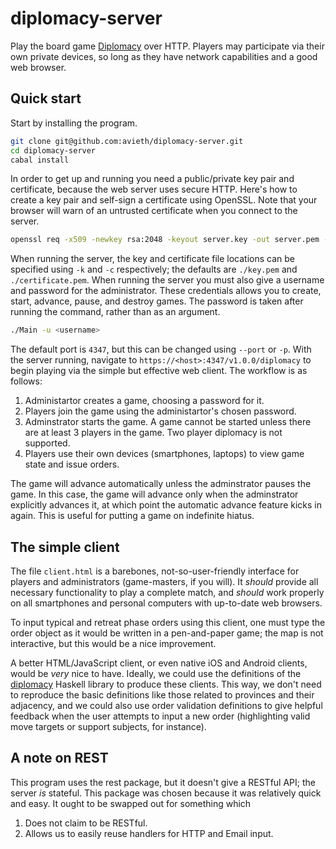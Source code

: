 # diplomacy-server

Play the board game
[Diplomacy](https://en.wikipedia.org/wiki/Diplomacy_%28game%29) over HTTP.
Players may participate via their own private devices, so long as they have
network capabilities and a good web browser.

## Quick start

Start by installing the program.

```bash
git clone git@github.com:avieth/diplomacy-server.git
cd diplomacy-server
cabal install
```

In order to get up and running you need a public/private key pair and
certificate, because the web
server uses secure HTTP. Here's how to create a key pair and self-sign a
certificate using OpenSSL.
Note that your browser will warn of an untrusted certificate when you connect
to the server.

```bash
openssl req -x509 -newkey rsa:2048 -keyout server.key -out server.pem -days 365 -nodes
```

When running the server, the key and certificate file locations can be
specified using `-k` and `-c` respectively; the defaults are `./key.pem` and
`./certificate.pem`. When running the server you must also give a username and
password for the administrator. These credentials allows you to create, start,
advance, pause, and destroy games. The password is taken after running the
command, rather than as an argument.

```bash
./Main -u <username>
```

The default port is `4347`, but this can be changed using `--port` or `-p`. With
the server running, navigate to `https://<host>:4347/v1.0.0/diplomacy` to
begin playing via the simple but effective web client. The workflow is as
follows:

1. Administartor creates a game, choosing a password for it.
2. Players join the game using the administartor's chosen password.
3. Adminstrator starts the game. A game cannot be started unless there are at
   least 3 players in the game. Two player diplomacy is not supported.
4. Players use their own devices (smartphones, laptops) to view game state and
   issue orders.

The game will advance automatically unless the adminstrator pauses the game.
In this case, the game will advance only when the adminstrator explicitly
advances it, at which point the automatic advance feature kicks in again.
This is useful for putting a game on indefinite hiatus.

## The simple client

The file `client.html` is a barebones, not-so-user-friendly interface for
players and administrators (game-masters, if you will). It *should* provide
all necessary functionality to play a complete match, and *should* work
properly on all smartphones and personal computers with up-to-date web browsers.

To input typical and retreat phase orders using this client, one must type the
order object as it would be written in a pen-and-paper game; the map is not
interactive, but this would be a nice improvement.

A better HTML/JavaScript client, or even native iOS and Android clients,
would be *very* nice to have. Ideally, we could use the definitions of the
[diplomacy](https://github.com/avieth/diplomacy) Haskell library to produce
these clients. This way, we don't need to reproduce the basic definitions like
those related to provinces and their adjacency, and we could also use order
validation definitions to give helpful feedback when the user attempts to input
a new order (highlighting valid move targets or support subjects, for instance).

## A note on REST

This program uses the rest package, but it doesn't give a RESTful API; the
server *is* stateful. This package was chosen because it was relatively
quick and easy. It ought to be swapped out for something which

1. Does not claim to be RESTful.
2. Allows us to easily reuse handlers for HTTP and Email input.
